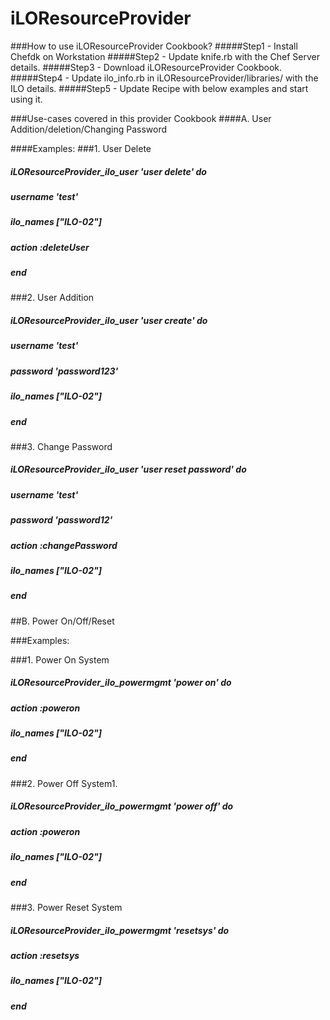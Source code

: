 # iLOResourceProvider

###How to use iLOResourceProvider Cookbook?
#####Step1 - Install Chefdk on Workstation
#####Step2 - Update knife.rb with the Chef Server details.
#####Step3 - Download iLOResourceProvider Cookbook.
#####Step4 - Update ilo_info.rb in iLOResourceProvider/libraries/ with the ILO details.
#####Step5 - Update Recipe with below examples and start using it.


###Use-cases covered in this provider Cookbook
####A. User Addition/deletion/Changing Password


####Examples:
###1. User Delete
#####  iLOResourceProvider_ilo_user 'user delete' do
#####    username 'test'
#####     ilo_names ["ILO-02"]
#####    action :deleteUser
#####  end


###2. User Addition
##### iLOResourceProvider_ilo_user 'user create' do
#####    username 'test'
#####    password 'password123'
#####    ilo_names ["ILO-02"]
#####  end


###3. Change Password
#####  iLOResourceProvider_ilo_user 'user reset password' do
#####    username 'test'
#####    password 'password12'
#####    action :changePassword
#####    ilo_names ["ILO-02"]
#####  end


##B. Power On/Off/Reset

###Examples:

###1. Power On System
##### iLOResourceProvider_ilo_powermgmt 'power on' do
#####   action :poweron
#####   ilo_names ["ILO-02"]
##### end


###2. Power Off System1.
##### iLOResourceProvider_ilo_powermgmt 'power off' do
#####   action :poweron
#####    ilo_names ["ILO-02"]
##### end


###3. Power Reset System
##### iLOResourceProvider_ilo_powermgmt 'resetsys' do
#####   action :resetsys
#####    ilo_names ["ILO-02"]
#####  end

